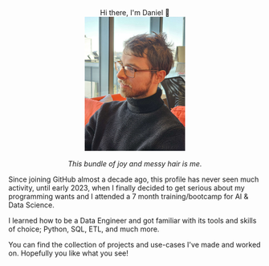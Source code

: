 <div align="center">Hi there, I'm Daniel 👋     </div>

<div align="center">
<img src="./assets/me.jpg" alt="selfie" width="200"/>

*This bundle of joy and messy hair is me.*
</div>


 


Since joining GitHub almost a decade ago, this profile has never seen much activity, until early 2023, when I finally decided to get serious about my programming wants and I attended a 7 month training/bootcamp for AI & Data Science. 

I learned how to be a Data Engineer and got familiar with its tools and skills of choice; Python, SQL, ETL, and much more.

You can find the collection of projects and use-cases I've made and worked on. Hopefully you like what you see!

<!--
**danielbauwens/danielbauwens** is a ✨ _special_ ✨ repository because its `README.md` (this file) appears on your GitHub profile.

Here are some ideas to get you started:

- 🔭 I’m currently working on ...
- 🌱 I’m currently learning ...
- 👯 I’m looking to collaborate on ...
- 🤔 I’m looking for help with ...
- 💬 Ask me about ...
- 📫 How to reach me: ...
- 😄 Pronouns: ...
- ⚡ Fun fact: ...
-->
